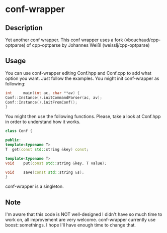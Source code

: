 conf-wrapper
============

## Description
Yet another conf wrapper.
This conf wrapper uses a fork (vbouchaud/cpp-optparse) of cpp-optparse by Johannes Weißl (weisslj/cpp-optparse)

## Usage
You can use conf-wrapper editing Conf.hpp and Conf.cpp to add what option you want. Just follow the examples.
You might init conf-wrapper as following:
```c++
int     main(int ac, char **av) {
Conf::Instance().initCommandParser(ac, av);
Conf::Instance().initFromConf();
}
```
You might then use the following functions. Please, take a look at Conf.hpp in order to understand how it works. 
```c++
class Conf {

public:
template<typename T>
T  get(const std::string &key) const;

template<typename T>
void	put(const std::string &key, T value);

void	save(const std::string &s);
}
```
conf-wrapper is a singleton.

## Note
I'm aware that this code is NOT well-designed I didn't have so much time to work on, all improvement are very welcome.
conf-wrapper currently use boost::somethings. I hope I'll have enough time to change that.
